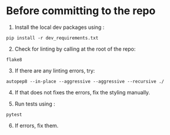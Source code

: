 Before committing to the repo
========================

1. Install the local dev packages using :

```pip install -r dev_requirements.txt```

2. Check for linting by calling at the root of the repo: 

```flake8```

3. If there are any linting errors, try: 

```autopep8 --in-place --aggressive --aggressive --recursive ./```

4. If that does not fixes the errors, fix the styling manually. 

5. Run tests using :

```pytest```

6. If errors, fix them. 
